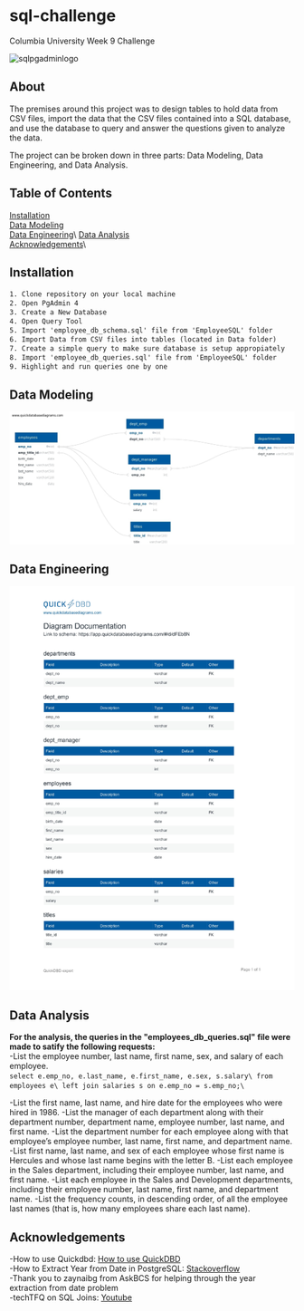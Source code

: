 # sql-challenge
Columbia University Week 9 Challenge

![sqlpgadminlogo](https://i.redd.it/9l7b4wp2vjab1.png)


## About 
The premises around this project was to design tables to hold data from CSV files, import the data that the CSV files contained into a SQL database, and use the database to query and answer the questions given to analyze the data.

The project can be broken down in three parts: Data Modeling, Data Engineering, and Data Analysis. 

## Table of Contents
[Installation](#installation)\
[Data Modeling](#data-modeling)\
[Data Engineering](#data-engineering)\ 
[Data Analysis](#data-analysis)\
[Acknowledgements](#acknowledgements)\


## Installation 
    1. Clone repository on your local machine
    2. Open PgAdmin 4
    3. Create a New Database
    4. Open Query Tool
    5. Import 'employee_db_schema.sql' file from 'EmployeeSQL' folder
    6. Import Data from CSV files into tables (located in Data folder)
    7. Create a simple query to make sure database is setup appropiately
    8. Import 'employee_db_queries.sql' file from 'EmployeeSQL' folder
    9. Highlight and run queries one by one


## Data Modeling

![Data Map](EmployeeSQL/data/QuickDBD-export-4.jpg)


## Data Engineering

![Data Types](EmployeeSQL/data/QuickDBD-export-3.jpg)

## Data Analysis
**For the analysis, the queries in the "employees_db_queries.sql" file were made to satify the following requests:**\
-List the employee number, last name, first name, sex, and salary of each employee.\
    ```
        select e.emp_no, e.last_name, e.first_name, e.sex, s.salary\
        from employees e\
        left join salaries s on e.emp_no = s.emp_no;\
    ```

-List the first name, last name, and hire date for the employees who were hired in 1986.
-List the manager of each department along with their department number, department name, employee number, last name, and first name.
-List the department number for each employee along with that employee’s employee number, last name, first name, and department name.
-List first name, last name, and sex of each employee whose first name is Hercules and whose last name begins with the letter B.
-List each employee in the Sales department, including their employee number, last name, and first name.
-List each employee in the Sales and Development departments, including their employee number, last name, first name, and department name.
-List the frequency counts, in descending order, of all the employee last names (that is, how many employees share each last name).
## Acknowledgements

-How to use Quickdbd: [How to use QuickDBD](https://www.youtube.com/watch?v=dR5lPbGLY84)\
-How to Extract Year from Date in PostgreSQL: [Stackoverflow](https://stackoverflow.com/questions/36203613/how-to-extract-year-from-date-in-postgresql)\
-Thank you to zaynaibg from AskBCS for helping through the year extraction from date problem\
-techTFQ on SQL Joins: [Youtube](https://www.youtube.com/watch?v=0OQJDd3QqQM)
